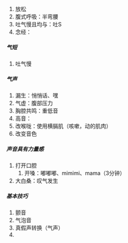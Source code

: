 1. 放松
2. 腹式呼吸：半弯腰
3. 吐气慢且均与：吐S
4. 念经：
##### 气短
1. 吐气慢
##### 气声
1. 漏生：悄悄话、嘿
2. 气虚：腹部压力
3. 胸腔共鸣：重低音
4. 高音：
5. 改喉咙：使用横膈肌（咳嗽，动的肌肉）
7. 改变音色
##### 声音具有力量感
1. 打开口腔
	1. 开嗓：嘟嘟嘟、mimimi、mama（3分钟）
2. 大白桑：叹气发生
##### 基本技巧
1. 颤音
2. 气泡音
3. 真假声转换（气声）
4. 